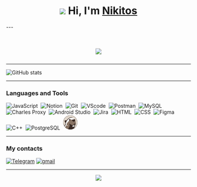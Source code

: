 <h1 align="center">
  <img src="https://i.gifer.com/1Pw9.gif" height="32"/>
  Hi, I'm <a href="https://github.com/Nadoedatel/" target="_blank">Nikitos</a>
</h1>
---
<h1 align="center">
  <img src="https://64.media.tumblr.com/74cc9b72284961192d126d5254d27bbf/tumblr_mpz1dj3rkJ1rnqolfo1_500.gif" height="32"/>
</h1>

---

<div>
  <img src="https://github-readme-stats.vercel.app/api?username=anuraghazra&show_icons=true&theme=tokyonight" alt="GitHub stats" />
</div>

---

### Languages and Tools

<div>
  <img src="https://upload.wikimedia.org/wikipedia/commons/thumb/6/6a/JavaScript-logo.png/600px-JavaScript-logo.png" title="JavaScript" alt="JavaScript" width="40" height="40"/>&nbsp;
  <img src="https://img.icons8.com/?size=100&id=F6H2fsqXKBwH&format=png&color=000000" title="Notion" alt="Notion" width="40" height="40"/>&nbsp;
  <img src="https://img.icons8.com/?size=100&id=20906&format=png&color=000000" title="Git" alt="Git" width="40" height="40"/>&nbsp;
  <img src="https://img.icons8.com/?size=100&id=9OGIyU8hrxW5&format=png&color=000000" title="VScode" alt="VScode" width="40" height="40"/>&nbsp;
  <img src="https://www.svgrepo.com/show/354202/postman-icon.svg" title="Postman" alt="Postman" width="40" height="40"/>&nbsp;
  <img src="https://cdn.jsdelivr.net/gh/devicons/devicon/icons/mysql/mysql-original.svg" title="MySQL" alt="MySQL" width="40" height="40"/>&nbsp;
  <img src="https://cdn.icon-icons.com/icons2/3053/PNG/512/charles_proxy_macos_bigsur_icon_190302.png" title="Charles Proxy"  alt="Charles Proxy" width="40" height="40"/>&nbsp;
  <img src="https://raw.githubusercontent.com/marwin1991/profile-technology-icons/refs/heads/main/icons/android_studio.png" title="Android Studio" alt="Android Studio" width="40" height="40"/>&nbsp;
  <img src="https://raw.githubusercontent.com/marwin1991/profile-technology-icons/refs/heads/main/icons/jira.png" title="Jira" alt="Jira" width="40" height="40"/>&nbsp;
  <img src="https://raw.githubusercontent.com/marwin1991/profile-technology-icons/refs/heads/main/icons/html.png" title="HTML" alt="HTML" width="40" height="40"/>&nbsp;
  <img src="https://raw.githubusercontent.com/marwin1991/profile-technology-icons/refs/heads/main/icons/css.png" title="CSS" alt="CSS" width="40" height="40"/>&nbsp;
  <img src="https://raw.githubusercontent.com/marwin1991/profile-technology-icons/refs/heads/main/icons/figma.png" title="Figma" alt="Figma" width="40" height="40"/>&nbsp;
  <img src="https://raw.githubusercontent.com/marwin1991/profile-technology-icons/refs/heads/main/icons/c++.png" title="C++" alt="C++" width="40" height="40"/>&nbsp;
  <img src="https://raw.githubusercontent.com/marwin1991/profile-technology-icons/refs/heads/main/icons/postgresql.png" title="PostgreSQL" alt="PostgreSQL" width="40" height="40"/>&nbsp;
  <img src="https://raw.githubusercontent.com/devicons/devicon/6910f0503efdd315c8f9b858234310c06e04d9c0/icons/dbeaver/dbeaver-original.svg" title="dbeaver" alt="dbeaver" width="40" height="40"/>&nbsp;
</div>

---

### My contacts

<div>
  <!-- <a href= "https://www.linkedin.com//"><img src="https://img.icons8.com/?size=512&id=13930&format=png" width="40" height="40" alt="linkedin"/></a> -->
  <a href= "https://t.me/nnnadoe"><img src="https://cdn-icons-png.flaticon.com/512/2111/2111646.png" width="40" height="40" alt="Telegram"/></a>
  <a href= "nikitavorntsov@gmail.com"><img src="https://img.icons8.com/?size=100&id=P7UIlhbpWzZm&format=png&color=000000" width="40" height="40" alt="gmail"/></a>
</div>

---

<p align="center">
  <img src="https://cs9.pikabu.ru/post_img/2016/11/26/9/1480175950177720134.gif">
</p>
